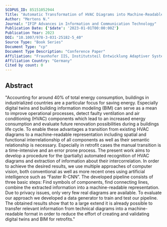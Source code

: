 ```yaml
---
SCOPUS_ID: 85151052944
Title: "Automatic Transformation of HVAC Diagrams into Machine-Readable Format"
Author: "Mertens N."
Journal: "IFIP Advances in Information and Communication Technology"
Publication Date: {'$date': '2023-01-01T00:00:00Z'}
Publication Year: 2023
DOI: "10.1007/978-3-031-25182-5_40"
Source Type: "Book Series"
Document Type: "cp"
Document Type Description: "Conference Paper"
Affiliation: "Fraunhofer IIS, Institutsteil Entwicklung Adaptiver Systeme EAS"
Affiliation Country: "Germany"
Cited by count: 0
---
```


## Abstract
"Accounting for around 40% of total energy consumption, buildings in industrialized countries are a particular focus for saving energy. Especially digital twins and building information modeling (BIM) can serve as a mean to improve operational processes, detect faulty ventilation and air conditioning (HVAC) components which lead to an increased energy consumption and evaluate future renovation possibilities during a buildings life cycle. To enable these advantages a transition from existing HVAC diagrams to a machine-readable representation including spatial and functional interrelationship of all components as well as their semantic relationship is necessary. Especially in retrofit cases the manual transition is a time-intensive and an error prone process. The present work aims to develop a procedure for the (partially) automated recognition of HVAC diagrams and extraction of information about their intercorrelation. In order to achieve the desired results, we use multiple approaches of computer vision, both conventional as well as more recent ones using artificial intelligence such as “Faster R-CNN”. The developed pipeline consists of three basic steps: Find symbols of components, find connecting lines, combine the extracted information into a machine-readable representation. Due to privacy issues, only very few real diagrams are available. To evaluate our approach we developed a data generator to train and test our pipeline. The obtained results show that to a large extend it is already possible to transfer relevant information from technical diagrams into a machine-readable format in order to reduce the effort of creating and validating digital twins and BIM for retrofits."
